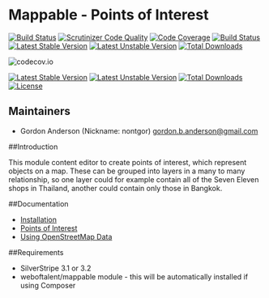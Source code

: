 # Mappable - Points of Interest
[![Build Status](https://travis-ci.org/gordonbanderson/MappablePointsOfInterest.svg?branch=3.1)](https://travis-ci.org/gordonbanderson/MappablePointsOfInterest)
[![Scrutinizer Code Quality](https://scrutinizer-ci.com/g/gordonbanderson/MappablePointsOfInterest/badges/quality-score.png?b=3.1)](https://scrutinizer-ci.com/g/gordonbanderson/MappablePointsOfInterest/?branch=3.1)
[![Code Coverage](https://scrutinizer-ci.com/g/gordonbanderson/MappablePointsOfInterest/badges/coverage.png?b=3.1)](https://scrutinizer-ci.com/g/gordonbanderson/MappablePointsOfInterest/?branch=3.1)
[![Build Status](https://scrutinizer-ci.com/g/gordonbanderson/MappablePointsOfInterest/badges/build.png?b=3.1)](https://scrutinizer-ci.com/g/gordonbanderson/MappablePointsOfInterest/build-status/3.1)
[![Latest Stable Version](https://poser.pugx.org/weboftalent/mappable-poi/version)](https://packagist.org/packages/weboftalent/mappable-poi)
[![Latest Unstable Version](https://poser.pugx.org/weboftalent/mappable-poi/v/unstable)](//packagist.org/packages/weboftalent/mappable-poi)
[![Total Downloads](https://poser.pugx.org/weboftalent/mappable-poi/downloads)](https://packagist.org/packages/weboftalent/mappable-poi)

![codecov.io](https://codecov.io/github/gordonbanderson/MappablePointsOfInterest/branch.svg?branch=3.1)

[![Latest Stable Version](https://poser.pugx.org/weboftalent/mappable-poi/version)](https://packagist.org/packages/weboftalent/mappable-poi)
[![Latest Unstable Version](https://poser.pugx.org/weboftalent/mappable-poi/v/unstable)](//packagist.org/packages/weboftalent/mappable-poi)
[![Total Downloads](https://poser.pugx.org/weboftalent/mappable-poi/downloads)](https://packagist.org/packages/weboftalent/mappable-poi)
[![License](https://poser.pugx.org/weboftalent/mappable-poi/license)](https://packagist.org/packages/weboftalent/mappable-poi)

## Maintainers

* Gordon Anderson (Nickname: nontgor)
	<gordon.b.anderson@gmail.com>

##Introduction

This module content editor to create points of interest, which represent objects on a map.  These
can be grouped into layers in a many to many relationship, so one layer could for example contain
all of the Seven Eleven shops in Thailand, another could contain only those in Bangkok.
 
##Documentation
* [Installation](./docs/en/Installation.md)
* [Points of Interest](./docs/en/PointsOfInterest.md)
* [Using OpenStreetMap Data](./docs/en/OpenStreetMap.md)

##Requirements
* SilverStripe 3.1 or 3.2
* weboftalent/mappable module - this will be automatically installed if using Composer
